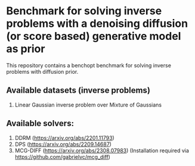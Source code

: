 # Benchmark for solving inverse problems with a denoising diffusion (or score based) generative model as prior
This repository contains a benchopt benchmark for solving inverse problems with diffusion prior.

## Available datasets (inverse problems)

1. Linear Gaussian inverse problem over Mixture of Gaussians

## Available solvers:

1. DDRM (https://arxiv.org/abs/2201.11793)
2. DPS (https://arxiv.org/abs/2209.14687)
3. MCG-DIFF (https://arxiv.org/abs/2308.07983) (Installation required via https://github.com/gabrielvc/mcg_diff)
